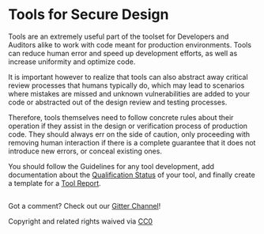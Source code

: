 # Tools for Secure Design

Tools are an extremely useful part of the toolset for Developers and Auditors alike to work with code meant for production environments. Tools can reduce human error and speed up development efforts, as well as increase uniformity and optimize code.

It is important however to realize that tools can also abstract away critical review processes that humans typically do, which may lead to scenarios where mistakes are missed and unknown vulnerabilities are added to your code or abstracted out of the design review and testing processes.

Therefore, tools themselves need to follow concrete rules about their operation if they assist in the design or verification process of production code. They should always err on the side of caution, only proceeding with removing human interaction if there is a complete guarantee that it does not introduce new errors, or conceal existing ones.

You should follow the Guidelines for any tool development, add documentation about the [Qualification Status](qualifying-tools.md) of your tool, and finally create a template for a [Tool Report](tool-reports.md).

##  

Got a comment?  Check out our [Gitter Channel](https://gitter.im/SecurEth_Guidelines/community#)!

Copyright and related rights waived via [CC0](https://creativecommons.org/publicdomain/zero/1.0/)

